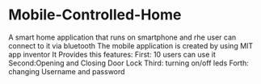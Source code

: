 # Mobile-Controlled-Home
A smart home application that runs on smartphone and rhe user can connect to it via bluetooth
The mobile application is created by using MIT app inventor
It Provides this features:
First: 10 users can use it
Second:Opening and Closing Door Lock
Third: turning on/off leds
Forth: changing Username and password
